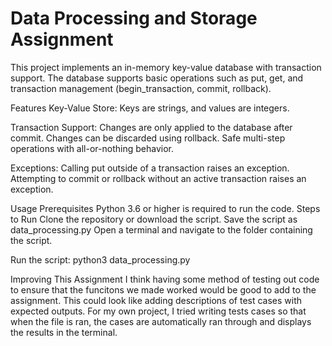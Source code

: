 # Data Processing and Storage Assignment 

This project implements an in-memory key-value database with transaction support. The database supports basic operations such as put, get, and transaction management (begin_transaction, commit, rollback).

Features
Key-Value Store: Keys are strings, and values are integers.


Transaction Support:
Changes are only applied to the database after commit.
Changes can be discarded using rollback.
Safe multi-step operations with all-or-nothing behavior.


Exceptions:
Calling put outside of a transaction raises an exception.
Attempting to commit or rollback without an active transaction raises an exception.


Usage
Prerequisites
Python 3.6 or higher is required to run the code.
Steps to Run
Clone the repository or download the script.
Save the script as data_processing.py
Open a terminal and navigate to the folder containing the script.

Run the script: 
python3 data_processing.py  


Improving This Assignment 
I think having some method of testing out code to ensure that the funcitons we made worked would be good to add to the assignment. This could look like adding descriptions of test cases with expected outputs. For my own project, I tried writing tests cases so that when the file is ran, the cases are automatically ran through and displays the results in the terminal. 
